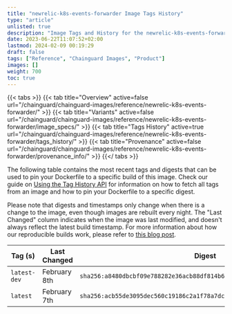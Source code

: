 ```yaml
---
title: "newrelic-k8s-events-forwarder Image Tags History"
type: "article"
unlisted: true
description: "Image Tags and History for the newrelic-k8s-events-forwarder Chainguard Image"
date: 2023-06-22T11:07:52+02:00
lastmod: 2024-02-09 00:19:29
draft: false
tags: ["Reference", "Chainguard Images", "Product"]
images: []
weight: 700
toc: true
---
```


{{< tabs >}}
{{< tab title="Overview" active=false url="/chainguard/chainguard-images/reference/newrelic-k8s-events-forwarder/" >}}
{{< tab title="Variants" active=false url="/chainguard/chainguard-images/reference/newrelic-k8s-events-forwarder/image_specs/" >}}
{{< tab title="Tags History" active=true url="/chainguard/chainguard-images/reference/newrelic-k8s-events-forwarder/tags_history/" >}}
{{< tab title="Provenance" active=false url="/chainguard/chainguard-images/reference/newrelic-k8s-events-forwarder/provenance_info/" >}}
{{</ tabs >}}

The following table contains the most recent tags and digests that can be used to pin your Dockerfile to a specific build of this image. Check our guide on [Using the Tag History API](/chainguard/chainguard-images/using-the-tag-history-api/) for information on how to fetch all tags from an image and how to pin your Dockerfile to a specific digest.

Please note that digests and timestamps only change when there is a change to the image, even though images are rebuilt every night. The "Last Changed" column indicates when the image was last modified, and doesn't always reflect the latest build timestamp. For more information about how our reproducible builds work, please refer to [this blog post](https://www.chainguard.dev/unchained/reproducing-chainguards-reproducible-image-builds).

| Tag (s)       | Last Changed | Digest                                                                    |
|---------------|--------------|---------------------------------------------------------------------------|
|  `latest-dev` | February 8th | `sha256:a8480dbcbf09e788282e36acb88df814b6fad1e92892c58afb10d8d4c19ac950` |
|  `latest`     | February 7th | `sha256:acb55de3095dec560c19186c2a1f78a7dccb39daa6b3ded9b731279fb4645758` |


